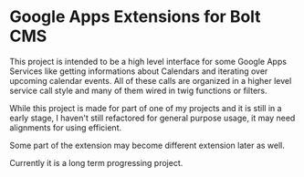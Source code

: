 # Google Apps Extensions for Bolt CMS

This project is intended to be a high level interface for some Google Apps Services like getting informations
about Calendars and iterating over upcoming calendar events. All of these calls are organized in a higher level
service call style and many of them wired in twig functions or filters.

While this project is made for part of one of my projects and it is still in a early stage, I haven't still refactored
for general purpose usage, it may need alignments for using efficient.

Some part of the extension may become different extension later as well.

Currently it is a long term progressing project.

